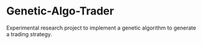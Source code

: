 # Genetic-Algo-Trader
Experimental research project to implement a genetic algorithm to generate a trading strategy.
